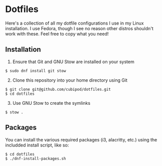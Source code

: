 # Dotfiles

Here's a collection of all my dotfile configurations I use in my Linux installation. I use Fedora,
though I see no reason other distros shouldn't work with these. Feel free to copy what you need!

## Installation
1) Ensure that Git and GNU Stow are installed on your system
```
$ sudo dnf install git stow
```

2) Clone this repository into your home directory using Git
```
$ git clone git@github.com/cubipod/dotfiles.git
$ cd dotfiles
```

3) Use GNU Stow to create the symlinks
```
$ stow .
```

## Packages
You can install the various required packages (i3, alacritty, etc.) using the includded install script, like so:
```
$ cd dotfiles
$ ./dnf-install-packages.sh
```
